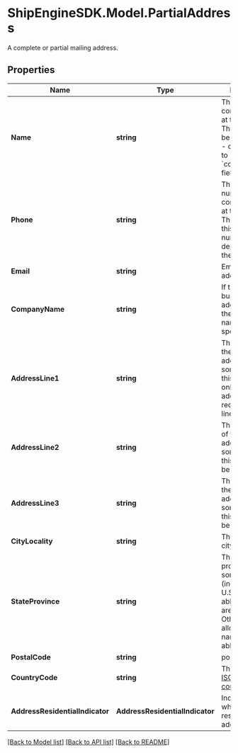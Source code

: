 # ShipEngineSDK.Model.PartialAddress
A complete or partial mailing address.

## Properties

Name | Type | Description | Notes
------------ | ------------- | ------------- | -------------
**Name** | **string** | The name of a contact person at this address.  This field may be set instead of - or in addition to - the &#x60;company_name&#x60; field.  | [optional] 
**Phone** | **string** | The phone number of a contact person at this address.  The format of this phone number varies depending on the country.  | [optional] 
**Email** | **string** | Email for the address owner.  | [optional] 
**CompanyName** | **string** | If this is a business address, then the company name should be specified here.  | [optional] 
**AddressLine1** | **string** | The first line of the street address.  For some addresses, this may be the only line.  Other addresses may require 2 or 3 lines.  | [optional] 
**AddressLine2** | **string** | The second line of the street address.  For some addresses, this line may not be needed.  | [optional] 
**AddressLine3** | **string** | The third line of the street address.  For some addresses, this line may not be needed.  | [optional] 
**CityLocality** | **string** | The name of the city or locality | [optional] 
**StateProvince** | **string** | The state or province.  For some countries (including the U.S.) only abbreviations are allowed.  Other countries allow the full name or abbreviation.  | [optional] 
**PostalCode** | **string** | postal code | [optional] 
**CountryCode** | **string** | The two-letter [ISO 3166-1 country code](https://en.wikipedia.org/wiki/ISO_3166-1)  | [optional] 
**AddressResidentialIndicator** | **AddressResidentialIndicator** | Indicates whether this is a residential address. | [optional] 

[[Back to Model list]](../README.md#documentation-for-models) [[Back to API list]](../README.md#documentation-for-api-endpoints) [[Back to README]](../README.md)


